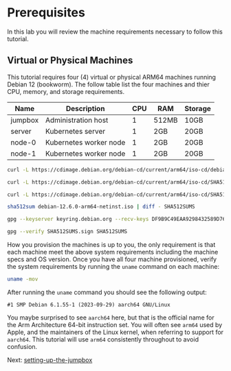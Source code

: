 # Prerequisites

In this lab you will review the machine requirements necessary to follow this tutorial.

## Virtual or Physical Machines

This tutorial requires four (4) virtual or physical ARM64 machines running Debian 12 (bookworm). The follow table list the four machines and thier CPU, memory, and storage requirements.

| Name    | Description            | CPU | RAM   | Storage |
|---------|------------------------|-----|-------|---------|
| jumpbox | Administration host    | 1   | 512MB | 10GB    |
| server  | Kubernetes server      | 1   | 2GB   | 20GB    |
| node-0  | Kubernetes worker node | 1   | 2GB   | 20GB    |
| node-1  | Kubernetes worker node | 1   | 2GB   | 20GB    |


```bash
curl -L https://cdimage.debian.org/debian-cd/current/arm64/iso-cd/debian-12.6.0-arm64-netinst.iso --output ~/Downloads/debian-12.6.0-arm64-netinst.iso

curl -L https://cdimage.debian.org/debian-cd/current/arm64/iso-cd/SHA512SUMS --output ~/Downloads/debian12/SHA512SUMS

curl -L https://cdimage.debian.org/debian-cd/current/arm64/iso-cd/SHA512SUMS.sign --output ~/Downloads/debian12/SHA512SUMS.sign

sha512sum debian-12.6.0-arm64-netinst.iso | diff - SHA512SUMS

gpg --keyserver keyring.debian.org --recv-keys DF9B9C49EAA9298432589D76DA87E80D6294BE9B

gpg --verify SHA512SUMS.sign SHA512SUMS
```


How you provision the machines is up to you, the only requirement is that each machine meet the above system requirements including the machine specs and OS version. Once you have all four machine provisioned, verify the system requirements by running the `uname` command on each machine:

```bash 
uname -mov
```

After running the `uname` command you should see the following output:

```text
#1 SMP Debian 6.1.55-1 (2023-09-29) aarch64 GNU/Linux
```

You maybe surprised to see `aarch64` here, but that is the official name for the Arm Architecture 64-bit instruction set. You will often see `arm64` used by Apple, and the maintainers of the Linux kernel, when referring to support for `aarch64`. This tutorial will use `arm64` consistently throughout to avoid confusion.

Next: [setting-up-the-jumpbox](02-jumpbox.md)
